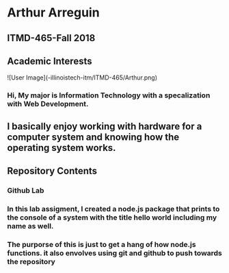 <h1> Arthur Arreguin</h1>

<h2>ITMD-465-Fall 2018</h2>

<h2>Academic Interests</h2>
![User Image](-illinoistech-itm/ITMD-465/Arthur.png)
<h3>Hi, My major is Information Technology with a specalization with Web Development.</h3>
<h2> I basically enjoy working with hardware for a computer system and knowing how the operating system works.</h2>
<h2> Repository Contents </h2>
<h3>Github Lab</h3>
<h3> In this lab assigment, I created a node.js package that prints to the console of a system with the title hello world including my name as well.</h3>
<h3>The purporse of this is just to get a hang of how node.js functions. it also envolves using git and github to push towards the repository</h3>